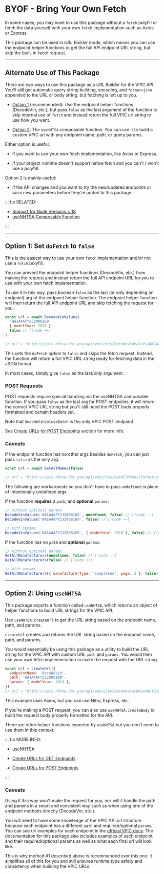 # BYOF - Bring Your Own Fetch

In some cases, you may want to use this package without a `fetch` polyfill or fetch the data
yourself with your own `fetch` implementation such as Axios or Express.

This package can be used in _URL Builder_ mode, which means you can use the endpoint helper
functions to get the full API endpoint URL string, but skip the built-in `fetch` request.

---

## Alternate Use of This Package

There are two ways to use this package as a _URL Builder_ for the VPIC API. You'll still get
automatic query string building, encoding, and `format=json` appended to the URL or body string, but
fetching is left up to you.

- [Option 1](#option-1-set-dofetch-to-false) (recommended):
  Use the endpoint helper functions (DecodeVin, etc.), but pass `false` as the last
  argument of the function to skip internal use of `fetch` and instead return the full VPIC url
  string to use how you want.

- [Option 2](#option-2-using-usenhtsa):
  The `useNHTSA` composable function. You can use it to build a custom VPIC url with any endpoint
  name, path, or query params.

Either option is useful:

- if you want to use your own fetch implementation, like Axios or Express.

- if your project runtime doesn't support native fetch and you can't / won't use a polyfill.

Option 2 is mainly useful:

- if the API changes and you want to try the new/updated endpoints or pass new parameters before
  they're added to this package.

::: tip RELATED:

- [Support for Node Versions < 18](../guide/native-fetch)
- [useNHTSA Composable Function](../utils/use-nhtsa)

:::

---

## Option 1: Set `doFetch` to `false`

This is the easiest way to use your own `fetch` implementation and/or not use a `fetch` polyfill.

You can prevent the endpoint helper functions (DecodeVin, etc.) from making the request and instead
return the full API endpoint URL for you to use with your own fetch implementation.

To use it in this way, pass boolean `false` as the last (or only depending on endpoint) arg of the
endpoint helper function. The endpoint helper function will then return the full API endpoint URL
and skip fetching the request for you.

```javascript
const url = await DecodeVinValues(
  'WA1A4AFY2J2008189',
  { modelYear: 2018 },
  false // [!code ++]
)

// url = 'https://vpic.nhtsa.dot.gov/api/vehicles/DecodeVinValues/WA1A4AFY2J2008189?modelYear=2018&format=json'
```

This sets the `doFetch` option to `false` and skips the fetch request. Instead, the function will
return a full VPIC URL string ready for fetching data in the JSON format.

In most cases, simply give `false` as the last/only argument.

### POST Requests

POST requests require special handling via the useNHTSA composable function. If you pass
`false` as the last arg for POST endpoitns, it will return the correct VPIC URL string but you'll
still need the POST body properly formatted and certain headers set.

Note that `DecodeVinValuesBatch` is the only VPIC POST endpoint.

See [Create URLs for POST Endpoints](../utils/use-nhtsa#create-urls-for-post-endpoints) section for
more info.

### Caveats

If the endpoint function has no other args besides `doFetch`, you can just pass `false` as the only
arg.

```javascript
const url = await GetAllMakes(false)

// url = 'https://vpic.nhtsa.dot.gov/api/vehicles/GetAllMakes?format=json'
```

The following are workarounds so you don't have to pass `undefined` in place of intentionally
undefined args.

If the function **requires** a `path`, and **optional** `params`:

```javascript
// Without optional params
DecodeVinValues('WA1A4AFY2J2008189', undefined, false) // [!code --]
DecodeVinValues('WA1A4AFY2J2008189', false) // [!code ++]

// With params
DecodeVinValues('WA1A4AFY2J2008189', { modelYear: 2018 }, false) // [!code ++]
```

If the function has no `path` and **optional** `params`:

```javascript
// Without optional params
GetAllManufacturers(undefined, false) // [!code --]
GetAllManufacturers(false) // [!code ++]

// With params
GetAllManufacturers({ manufacturerType: 'completed', page: 2 }, false) // [!code ++]
```

---

## Option 2: Using `useNHTSA`

This package exports a function called `useNHTSA`, which returns an object of helper functions to
build URL strings for the VPIC API.

Use `useNHTSA.createUrl` to get the URL string based on the endpoint name, path, and params.

`createUrl` creates and returns the URL string based on the endpoint name, path, and params.

You would essentially be using this package as a utility to build the URL string for the VPIC API
with custom URL `path` and `params`. You would then use your own fetch implementation to make the
request with the URL string.

```javascript
const url = createUrl({
  endpointName: 'DecodeVin',
  path: 'WA1A4AFY2J2008189',
  params: { modelYear: 2018 },
})
// url = 'https://vpic.nhtsa.dot.gov/api/vehicles/DecodeVin/WA1A4AFY2J2008189?modelYear=2018&format=json'
```

This example uses Axios, but you can use Nitro, Express, etc.

If you're making a POST request, you can also use `useNHTSA.createBody` to build the request body
properly formatted for the API.

There are other helper functions exported by `useNHTSA` but you don't need to use them in this
context.

::: tip MORE INFO:

- [useNHTSA](../utils/use-nhtsa)

- [Create URLs for GET Endpoints](../utils/use-nhtsa#create-urls-for-get-endpoints)

- [Create URLs for POST Endpoints](../utils/use-nhtsa#create-urls-for-post-endpoints)

:::

### Caveats

Using it this way won't make the request for you, nor will it handle the path and params in a smart
and consistent way such as when using one of the endpoint methods directly (DecodeVin, etc.).

You will need to have some knowledge of the VPIC API url structure because each endpoint has a
different `path` and required/optional `params`. You can see url examples for each endpoint in the
[official VPIC docs](https://vpic.nhtsa.dot.gov/api/). The documentation for this package also
includes examples of each endpoint and their required/optional params as well as what each final
url will look like.

This is why method #1 described above is recommended over this one. It simplifies all of this for
you and still ensures runtime type safety and consistency when building the VPIC URLs.
